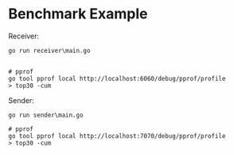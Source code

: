# Benchmark Example

Receiver:

```
go run receiver\main.go


# pprof
go tool pprof local http://localhost:6060/debug/pprof/profile
> top30 -cum
```

Sender:

```
go run sender\main.go

# pprof
go tool pprof local http://localhost:7070/debug/pprof/profile
> top30 -cum
```